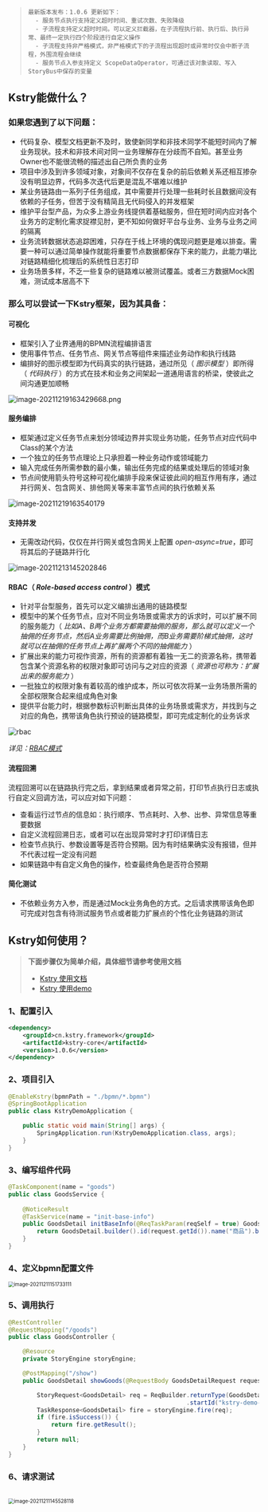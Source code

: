 > ```apl
> 最新版本发布：1.0.6 更新如下：
> 	- 服务节点执行支持定义超时时间、重试次数、失败降级
> 	- 子流程支持定义超时时间。可以定义拦截器，在子流程执行前、执行后、执行异常、最终一定执行四个阶段进行自定义操作
> 	- 子流程支持非严格模式，非严格模式下的子流程出现超时或异常时仅会中断子流程，外围流程会继续
> 	- 服务节点入参支持定义 ScopeDataOperator，可通过该对象读取、写入StoryBus中保存的变量
> ```
## Kstry能做什么？

### 如果您遇到了以下问题：

- 代码复杂、模型文档更新不及时，致使新同学和非技术同学不能短时间内了解业务现状。技术和非技术间对同一业务理解存在分歧而不自知。甚至业务Owner也不能很流畅的描述出自己所负责的业务
- 项目中涉及到许多领域对象，对象间不仅存在复杂的前后依赖关系还相互掺杂没有明显边界，代码多次迭代后更是混乱不堪难以维护
- 某业务链路由一系列子任务组成，其中需要并行处理一些耗时长且数据间没有依赖的子任务，但苦于没有精简且无代码侵入的并发框架
- 维护平台型产品，为众多上游业务线提供着基础服务，但在短时间内应对各个业务方的定制化需求捉襟见肘，更不知如何做好平台与业务、业务与业务之间的隔离
- 业务流转数据状态追踪困难，只存在于线上环境的偶现问题更是难以排查。需要一种可以通过简单操作就能将重要节点数据都保存下来的能力，此能力堪比对链路精细化梳理后的系统性日志打印
- 业务场景多样，不乏一些复杂的链路难以被测试覆盖。或者三方数据Mock困难，测试成本居高不下



### 那么可以尝试一下Kstry框架，因为其具备：

#### 可视化

- 框架引入了业界通用的BPMN流程编排语言
- 使用事件节点、任务节点、网关节点等组件来描述业务动作和执行线路
- 编排好的图示模型即为代码真实的执行链路，通过所见（ *图示模型* ）即所得（ *代码执行* ）的方式在技术和业务之间架起一道通用语言的桥梁，使彼此之间沟通更加顺畅

![image-20211219163429668.png](http://cdn.kstry.cn/doc/img/image-20211219163429668.png)

#### 服务编排

- 框架通过定义任务节点来划分领域边界并实现业务功能，任务节点对应代码中Class的某个方法
- 一个独立的任务节点理论上只承担着一种业务动作或领域能力
- 输入完成任务所需参数的最小集，输出任务完成的结果或处理后的领域对象
- 节点间使用箭头符号这种可视化编排手段来保证彼此间的相互作用有序，通过并行网关、包含网关、排他网关等来丰富节点间的执行依赖关系

![image-20211219163540179](http://cdn.kstry.cn/doc/img/image-20211219163540179.png)

#### 支持并发

- 无需改动代码，仅仅在并行网关或包含网关上配置 *open-async=true*，即可将其后的子链路并行化

![image-20211213145202846](http://cdn.kstry.cn/doc/img/image-20211213145202846.png)

#### RBAC（ *Role-based access control* ）模式

- 针对平台型服务，首先可以定义编排出通用的链路模型
- 模型中的某个任务节点，应对不同业务场景或需求方的诉求时，可以扩展不同的服务能力（ *比如A、B两个业务方都需要抽佣的服务，那么就可以定义一个抽佣的任务节点，然后A业务需要比例抽佣，而B业务需要阶梯式抽佣，这时就可以在抽佣的任务节点上再扩展两个不同的抽佣能力* ）
- 扩展出来的能力可视作资源，所有的资源都有着独一无二的资源名称，携带着包含某个资源名称的权限对象即可访问与之对应的资源（ *资源也可称为：扩展出来的服务能力* ）
- 一批独立的权限对象有着较高的维护成本，所以可依次将某一业务场景所需的全部权限聚合起来组成角色对象
- 提供平台能力时，根据参数标识判断出具体的业务场景或需求方，并找到与之对应的角色，携带该角色执行预设的链路模型，即可完成定制化的业务诉求

![rbac](http://cdn.kstry.cn/doc/img/rbac.svg)

*详见：[RBAC模式](http://kstry.cn/doc/kstry-specification.html#五、rbac模式)*

#### 流程回溯

流程回溯可以在链路执行完之后，拿到结果或者异常之前，打印节点执行日志或执行自定义回调方法，可以应对如下问题：

- 查看运行过节点的信息如：执行顺序、节点耗时、入参、出参、异常信息等重要数据
- 自定义流程回溯日志，或者可以在出现异常时才打印详情日志
- 检查节点执行、参数设置等是否符合预期。因为有时结果确实没有报错，但并不代表过程一定没有问题
- 如果链路中有自定义角色的操作，检查最终角色是否符合预期

#### 简化测试

- 不依赖业务方入参，而是通过Mock业务角色的方式。之后请求携带该角色即可完成对包含有待测试服务节点或者能力扩展点的个性化业务链路的测试



## Kstry如何使用？
> **下面步骤仅为简单介绍，具体细节请参考使用文档**
>
> - [Kstry 使用文档](http://kstry.cn/doc/kstry-specification.html)
> - [Kstry 使用demo](https://gitee.com/kstry/kstry-demo)

### 1、配置引入

``` xml
<dependency>
    <groupId>cn.kstry.framework</groupId>
    <artifactId>kstry-core</artifactId>
    <version>1.0.6</version>
</dependency>
```

### 2、项目引入

``` java
@EnableKstry(bpmnPath = "./bpmn/*.bpmn")
@SpringBootApplication
public class KstryDemoApplication {

    public static void main(String[] args) {
        SpringApplication.run(KstryDemoApplication.class, args);
    }
}
```

### 3、编写组件代码

``` java
@TaskComponent(name = "goods")
public class GoodsService {
    
    @NoticeResult
    @TaskService(name = "init-base-info")
    public GoodsDetail initBaseInfo(@ReqTaskParam(reqSelf = true) GoodsDetailRequest request) {
        return GoodsDetail.builder().id(request.getId()).name("商品").build();
    }
}
```

### 4、定义bpmn配置文件

<img src="http://cdn.kstry.cn/doc/img/image-20211211151733111.png" alt="image-20211211151733111" style="zoom:70%;" />  

### 5、调用执行

``` java
@RestController
@RequestMapping("/goods")
public class GoodsController {

    @Resource
    private StoryEngine storyEngine;

    @PostMapping("/show")
    public GoodsDetail showGoods(@RequestBody GoodsDetailRequest request) {

        StoryRequest<GoodsDetail> req = ReqBuilder.returnType(GoodsDetail.class)
                                                  .startId("kstry-demo-goods-show").request(request).build();
        TaskResponse<GoodsDetail> fire = storyEngine.fire(req);
        if (fire.isSuccess()) {
            return fire.getResult();
        }
        return null;
    }
}
```

### 6、请求测试

<br />

<img src="http://cdn.kstry.cn/doc/img/image-20211211145528118.png" alt="image-20211211145528118" style="zoom:70%;" />

